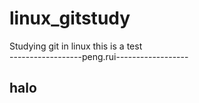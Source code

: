# linux_gitstudy
Studying git in linux
this is a test  
------------------peng.rui------------------
## halo
